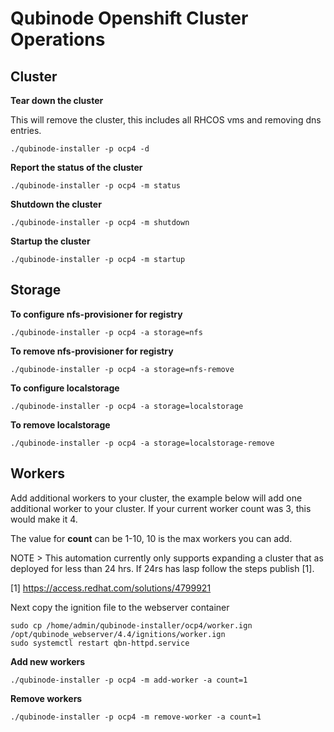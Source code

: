# Qubinode Openshift Cluster Operations 

## Cluster

**Tear down the cluster**

This will remove the cluster, this includes all RHCOS vms and removing dns entries.

```=shell
./qubinode-installer -p ocp4 -d
```

**Report the status of the cluster**

```=shell
./qubinode-installer -p ocp4 -m status
```

**Shutdown the cluster**

```=shell
./qubinode-installer -p ocp4 -m shutdown
```

**Startup the cluster**

```=shell
./qubinode-installer -p ocp4 -m startup
```

## Storage
**To configure nfs-provisioner for registry**
```shell
./qubinode-installer -p ocp4 -a storage=nfs
```

**To remove nfs-provisioner for registry**
```shell
./qubinode-installer -p ocp4 -a storage=nfs-remove
```

**To configure localstorage**
```shell
./qubinode-installer -p ocp4 -a storage=localstorage
```

**To remove localstorage**
```shell
./qubinode-installer -p ocp4 -a storage=localstorage-remove
```

## Workers

Add additional workers to your cluster, the example below will add one
additional worker to your cluster. If your current worker count was 3, this would 
make it 4.

The value for **count** can be 1-10, 10 is the max workers you can add.

NOTE > This automation currently only supports expanding a cluster that as deployed for less
than 24 hrs. If 24rs has lasp follow the steps publish [1]. 

[1] https://access.redhat.com/solutions/4799921

Next copy the ignition file to the webserver container

```
sudo cp /home/admin/qubinode-installer/ocp4/worker.ign /opt/qubinode_webserver/4.4/ignitions/worker.ign
sudo systemctl restart qbn-httpd.service
```

**Add new workers**
```shell
./qubinode-installer -p ocp4 -m add-worker -a count=1
```

**Remove workers**
```shell
./qubinode-installer -p ocp4 -m remove-worker -a count=1
```
